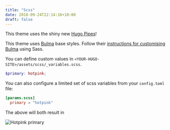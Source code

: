 ```yaml
---
title: "Scss"
date: 2018-09-24T22:14:16+10:00
draft: false
---
```


This theme uses the shiny new [Hugo Pipes](https://gohugo.io/hugo-pipes/)!

This theme uses [Bulma](https://bulma.io/) base styles. Follow their [instructions for customising Bulma](https://bulma.io/documentation/overview/customize/) using Sass.

You can define custom values in `<YOUR-HUGO-SITE>/assets/scss/_variables.scss`.

```scss 
$primary: hotpink;

```

You can also configure a limited set of scss variables from your `config.toml` file:

```toml
[params.scss]
  primary = "hotpink"
```

The above will both result in

![Hotpink primary](https://github.com/pointyfar/pointybubl/raw/master/images/screenshot-configure-scss.png)

